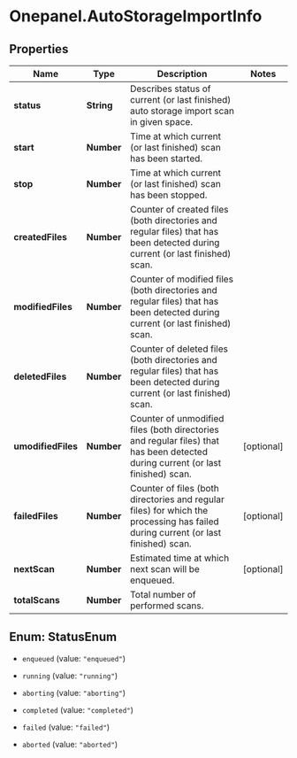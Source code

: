 # Onepanel.AutoStorageImportInfo

## Properties
Name | Type | Description | Notes
------------ | ------------- | ------------- | -------------
**status** | **String** | Describes status of current (or last finished) auto storage import scan in given space. | 
**start** | **Number** | Time at which current (or last finished) scan has been started. | 
**stop** | **Number** | Time at which current (or last finished) scan has been stopped. | 
**createdFiles** | **Number** | Counter of created files (both directories and regular files) that has been detected during current (or last finished) scan. | 
**modifiedFiles** | **Number** | Counter of modified files (both directories and regular files) that has been detected during current (or last finished) scan. | 
**deletedFiles** | **Number** | Counter of deleted files (both directories and regular files) that has been detected during current (or last finished) scan. | 
**umodifiedFiles** | **Number** | Counter of unmodified files (both directories and regular files) that has been detected during current (or last finished) scan. | [optional] 
**failedFiles** | **Number** | Counter of files (both directories and regular files) for which the processing has failed during current (or last finished) scan. | [optional] 
**nextScan** | **Number** | Estimated time at which next scan will be enqueued. | [optional] 
**totalScans** | **Number** | Total number of performed scans. | 


<a name="StatusEnum"></a>
## Enum: StatusEnum


* `enqueued` (value: `"enqueued"`)

* `running` (value: `"running"`)

* `aborting` (value: `"aborting"`)

* `completed` (value: `"completed"`)

* `failed` (value: `"failed"`)

* `aborted` (value: `"aborted"`)




